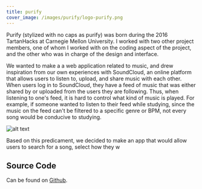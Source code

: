 ```yaml
---
title: purify
cover_image: /images/purify/logo-purify.png
---
```


Purify (stylized with no caps as purify) was born during the 2016 TartanHacks at Carnegie Mellon University. I worked with two other project members, one of whom I worked with on the coding aspect of the project, and the other who was in charge of the design and interface.

We wanted to make a a web application related to music, and drew inspiration from our own experiences with SoundCloud, an online platform that allows users to listen to, upload, and share music with each other. When users log in to SoundCloud, they have a feed of music that was either shared by or uploaded from the users they are following. Thus, when listening to one's feed, it is hard to control what kind of music is played. For example, if someone wanted to listen to their feed while studying, since the music on the feed can't be filtered to a specific genre or BPM, not every song would be conducive to studying.

![alt text][soundcloud]
 
Based on this predicament, we decided to make an app that would allow users to search for a song, select how they w

## Source Code
Can be found on [Github](https://github.com/mddengo/purify).




[soundcloud]: /images/purify/soundcloud.png "SoundCloud Feed Example"
